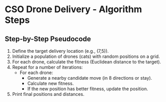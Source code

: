 # CSO Drone Delivery - Algorithm Steps

## Step-by-Step Pseudocode

1. Define the target delivery location (e.g., (7,5)).
2. Initialize a population of drones (cats) with random positions on a grid.
3. For each drone, calculate the fitness (Euclidean distance to the target).
4. Repeat for a number of iterations:
   - For each drone:
     - Generate a nearby candidate move (in 8 directions or stay).
     - Calculate new fitness.
     - If the new position has better fitness, update the position.
5. Print final positions and distances.

